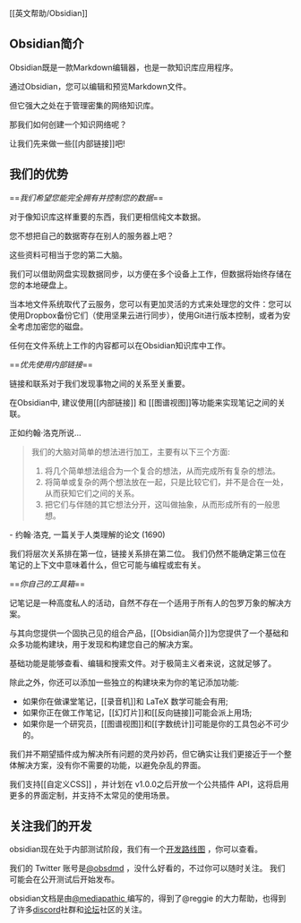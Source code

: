 [[英文帮助/Obsidian]]

## Obsidian简介

Obsidian既是一款Markdown编辑器，也是一款知识库应用程序。

通过Obsidian，您可以编辑和预览Markdown文件。

但它强大之处在于管理密集的网络知识库。

那我们如何创建一个知识网络呢？

让我们先来做一些[[内部链接]]吧!

## 我们的优势

==*我们希望您能完全拥有并控制您的数据*==

对于像知识库这样重要的东西，我们更相信纯文本数据。

您不想把自己的数据寄存在别人的服务器上吧？

这些资料可相当于您的第二大脑。

我们可以借助网盘实现数据同步，以方便在多个设备上工作，但数据将始终存储在您的本地硬盘上。

当本地文件系统取代了云服务，您可以有更加灵活的方式来处理您的文件：您可以使用Dropbox备份它们（使用坚果云进行同步），使用Git进行版本控制，或者为安全考虑加密您的磁盘。

任何在文件系统上工作的内容都可以在Obsidian知识库中工作。

==*优先使用内部链接*==

链接和联系对于我们发现事物之间的关系至关重要。

在Obsidian中, 建议使用[[内部链接]] 和 [[图谱视图]]等功能来实现笔记之间的关联。

正如约翰·洛克所说...

> 我们的大脑对简单的想法进行加工，主要有以下三个方面:
> 1. 将几个简单想法组合为一个复合的想法，从而完成所有复杂的想法。
> 2. 将简单或复杂的两个想法放在一起，只是比较它们，并不是合在一处，从而获知它们之间的关系。
> 3. 把它们与伴随的其它想法分开，这叫做抽象，从而形成所有的一般思想。

\- 约翰·洛克, 一篇关于人类理解的论文 (1690)

我们将层次关系排在第一位，链接关系排在第二位。 我们仍然不能确定第三位在笔记的上下文中意味着什么，但它可能与编程或宏有关。

==*你自己的工具箱*==

记笔记是一种高度私人的活动，自然不存在一个适用于所有人的包罗万象的解决方案。

与其向您提供一个固执己见的组合产品，[[Obsidian简介]]为您提供了一个基础和众多功能构建块，用于发现和构建您自己的解决方案。

基础功能是能够查看、编辑和搜索文件。对于极简主义者来说，这就足够了。

除此之外，你还可以添加一些独立的构建块来为你的笔记添加功能:

- 如果你在做课堂笔记，[[录音机]]和 LaTeX 数学可能会有用;
- 如果你正在做工作笔记，[[幻灯片]]和[[反向链接]]可能会派上用场;
- 如果你是一个研究员，[[图谱视图]]和[[字数统计]]可能是你的工具包必不可少的。

我们并不期望插件成为解决所有问题的灵丹妙药，但它确实让我们更接近于一个整体解决方案，没有你不需要的功能，以避免杂乱的界面。

我们支持[[自定义CSS]] ，并计划在 v1.0.0之后开放一个公共插件 API，这将启用更多的界面定制，并支持不太常见的使用场景。

## 关注我们的开发

obsidian现在处于内部测试阶段，我们有一个[开发路线图]( https://trello.com/b/psqfqp7i/Obsidian-roadmap ) ，你可以查看。

我们的 Twitter 账号是[@obsdmd]( https://Twitter.com/obsdmd) ，没什么好看的，不过你可以随时关注。 我们可能会在公开测试后开始发布。

obsidian文档是由[@mediapathic ]( http://mediapathic.net )编写的，得到了@reggie 的大力帮助，也得到了许多[discord](https://discord.com/invite/9CGnTWD)社群和[论坛](https://forum.obsidian.md/)社区的关注。
